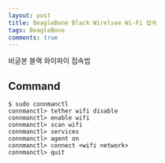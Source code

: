 ```yaml
---
layout: post
title: BeagleBone Black Wirelsee Wi-Fi 접속
tags: BeagleBone
comments: true
---
```


비글본 블랙 와이파이 접속법

## Command
```shell
$ sudo connmanctl
connmanctl> tether wifi disable
connmanctl> enable wifi
connmanctl> scan wifi
connmanctl> services
connmanctl> agent on
connmanctl> connect <wifi network>
connmanctl> quit
```
